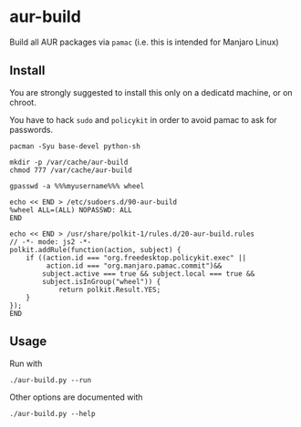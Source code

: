 # aur-build
Build all AUR packages via `pamac` (i.e. this is intended for Manjaro Linux)

## Install
You are strongly suggested to install this only on a dedicatd machine, or on chroot.

You have to hack `sudo` and `policykit` in order to avoid pamac to ask for passwords.

    pacman -Syu base-devel python-sh
    
    mkdir -p /var/cache/aur-build
    chmod 777 /var/cache/aur-build

    gpasswd -a %%%myusername%%% wheel

    echo << END > /etc/sudoers.d/90-aur-build
    %wheel ALL=(ALL) NOPASSWD: ALL
    END

    echo << END > /usr/share/polkit-1/rules.d/20-aur-build.rules
    // -*- mode: js2 -*-
    polkit.addRule(function(action, subject) {
        if ((action.id === "org.freedesktop.policykit.exec" || 
             action.id === "org.manjaro.pamac.commit")&&
            subject.active === true && subject.local === true &&
            subject.isInGroup("wheel")) {
                return polkit.Result.YES;
        }
    });
    END

## Usage

Run with

    ./aur-build.py --run

Other options are documented with

    ./aur-build.py --help
